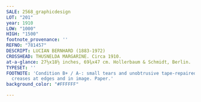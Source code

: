 ```yaml
---
SALE: 2568_graphicdesign
LOT: "201"
year: 1910
LOW: "1000"
HIGH: "1500"
footnote_provenance: ''
REFNO: "781457"
DESCRIPT: LUCIAN BERNHARD (1883-1972)
CROSSHEAD: THUSNELDA MARGARINE. Circa 1910.
at-a-glance: 27½x18½ inches, 69¾x47 cm. Hollerbaum & Schmidt, Berlin.
TYPESET: ''
FOOTNOTE: 'Condition B+ / A-: small tears and unobtrusive tape-repaired tears at edges;
  creases at edges and in image. Paper.'
background_color: "#FFFFFF"

---
```

